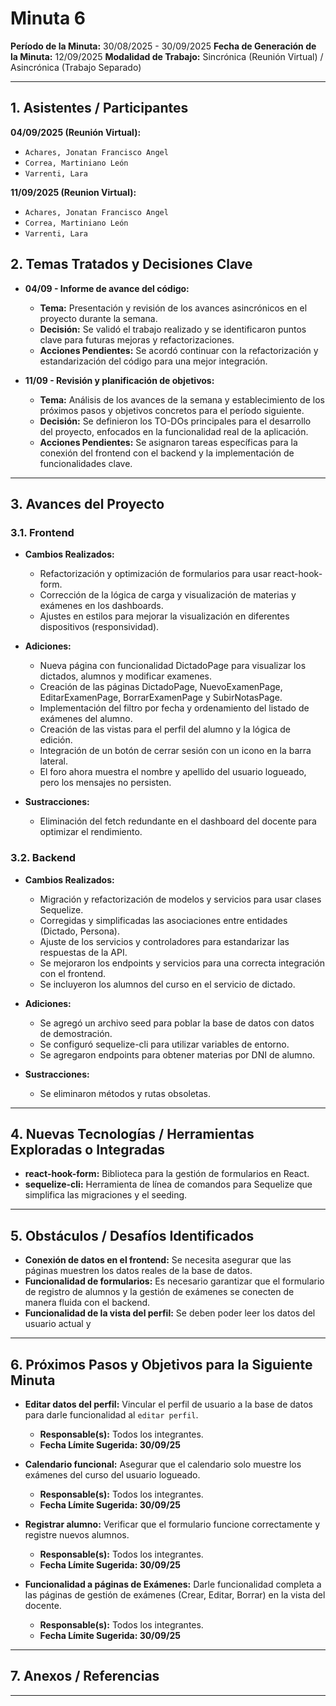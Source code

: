 # Minuta 6

**Período de la Minuta:** 30/08/2025 - 30/09/2025
**Fecha de Generación de la Minuta:** 12/09/2025
**Modalidad de Trabajo:** Sincrónica (Reunión Virtual) / Asincrónica (Trabajo Separado)

---

## 1. Asistentes / Participantes

**04/09/2025 (Reunión Virtual):**

- `Achares, Jonatan Francisco Angel`
- `Correa, Martiniano León`
- `Varrenti, Lara`

**11/09/2025 (Reunion Virtual):**

- `Achares, Jonatan Francisco Angel`
- `Correa, Martiniano León`
- `Varrenti, Lara`

## 2. Temas Tratados y Decisiones Clave

- **04/09 - Informe de avance del código:**

  - **Tema:** Presentación y revisión de los avances asincrónicos en el proyecto durante la semana.
  - **Decisión:** Se validó el trabajo realizado y se identificaron puntos clave para futuras mejoras y refactorizaciones.
  - **Acciones Pendientes:** Se acordó continuar con la refactorización y estandarización del código para una mejor integración.

- **11/09 - Revisión y planificación de objetivos:**

  - **Tema:** Análisis de los avances de la semana y establecimiento de los próximos pasos y objetivos concretos para el período siguiente.
  - **Decisión:** Se definieron los TO-DOs principales para el desarrollo del proyecto, enfocados en la funcionalidad real de la aplicación.
  - **Acciones Pendientes:** Se asignaron tareas específicas para la conexión del frontend con el backend y la implementación de funcionalidades clave.

---

## 3. Avances del Proyecto

### 3.1. Frontend

- **Cambios Realizados:**

  - Refactorización y optimización de formularios para usar react-hook-form.
  - Corrección de la lógica de carga y visualización de materias y exámenes en los dashboards.
  - Ajustes en estilos para mejorar la visualización en diferentes dispositivos (responsividad).

- **Adiciones:**

  - Nueva página con funcionalidad DictadoPage para visualizar los dictados, alumnos y modificar examenes.
  - Creación de las páginas DictadoPage, NuevoExamenPage, EditarExamenPage, BorrarExamenPage y SubirNotasPage.
  - Implementación del filtro por fecha y ordenamiento del listado de exámenes del alumno.
  - Creación de las vistas para el perfil del alumno y la lógica de edición.
  - Integración de un botón de cerrar sesión con un icono en la barra lateral.
  - El foro ahora muestra el nombre y apellido del usuario logueado, pero los mensajes no persisten.

- **Sustracciones:**
  - Eliminación del fetch redundante en el dashboard del docente para optimizar el rendimiento.

### 3.2. Backend

- **Cambios Realizados:**

  - Migración y refactorización de modelos y servicios para usar clases Sequelize.
  - Corregidas y simplificadas las asociaciones entre entidades (Dictado, Persona).
  - Ajuste de los servicios y controladores para estandarizar las respuestas de la API.
  - Se mejoraron los endpoints y servicios para una correcta integración con el frontend.
  - Se incluyeron los alumnos del curso en el servicio de dictado.

- **Adiciones:**

  - Se agregó un archivo seed para poblar la base de datos con datos de demostración.
  - Se configuró sequelize-cli para utilizar variables de entorno.
  - Se agregaron endpoints para obtener materias por DNI de alumno.

- **Sustracciones:**
  - Se eliminaron métodos y rutas obsoletas.

---

## 4. Nuevas Tecnologías / Herramientas Exploradas o Integradas

- **react-hook-form:** Biblioteca para la gestión de formularios en React.
- **sequelize-cli:** Herramienta de línea de comandos para Sequelize que simplifica las migraciones y el seeding.

---

## 5. Obstáculos / Desafíos Identificados

- **Conexión de datos en el frontend:** Se necesita asegurar que las páginas muestren los datos reales de la base de datos.
- **Funcionalidad de formularios:** Es necesario garantizar que el formulario de registro de alumnos y la gestión de exámenes se conecten de manera fluida con el backend.
- **Funcionalidad de la vista del perfil:** Se deben poder leer los datos del usuario actual y

---

## 6. Próximos Pasos y Objetivos para la Siguiente Minuta

- **Editar datos del perfil:** Vincular el perfil de usuario a la base de datos para darle funcionalidad al `editar perfil`.

  - **Responsable(s):** Todos los integrantes.
  - **Fecha Límite Sugerida: 30/09/25**

- **Calendario funcional:** Asegurar que el calendario solo muestre los exámenes del curso del usuario logueado.

  - **Responsable(s):** Todos los integrantes.
  - **Fecha Límite Sugerida: 30/09/25**

- **Registrar alumno:** Verificar que el formulario funcione correctamente y registre nuevos alumnos.

  - **Responsable(s):** Todos los integrantes.
  - **Fecha Límite Sugerida: 30/09/25**

- **Funcionalidad a páginas de Exámenes:** Darle funcionalidad completa a las páginas de gestión de exámenes (Crear, Editar, Borrar) en la vista del docente.

  - **Responsable(s):** Todos los integrantes.
  - **Fecha Límite Sugerida: 30/09/25**

---

## 7. Anexos / Referencias

---
